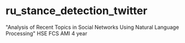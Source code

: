 # ru_stance_detection_twitter
"Analysis of Recent Topics in Social Networks Using Natural Language Processing" HSE FCS AMI 4 year
